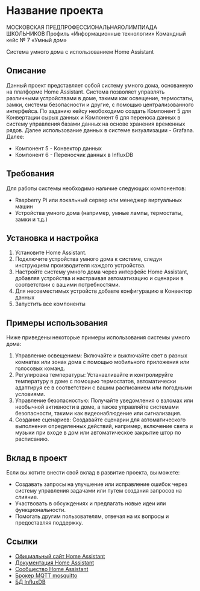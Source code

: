 # Название проекта

МОСКОВСКАЯ ПРЕДПРОФЕССИОНАЛЬНАЯОЛИМПИАДА ШКОЛЬНИКОВ
Профиль «Информационные технологии»
Командный кейс № 7 «Умный дом»

Система умного дома с использованием Home Assistant

## Описание

Данный проект представляет собой систему умного дома, основанную на платформе Home Assistant. Система позволяет управлять различными устройствами в доме, такими как освещение, термостаты, замки, системы безопасности и другие, с помощью централизованного интерфейса.
По заданию кейсу необоходимо создать Компонент 5 для Конвертации сырых данных и Компонент 6 для переноса данных в систему управления базами данных на основе хранения временных рядов. Далее использование данных в системе визуализации - Grafana.
Далее:  

- Компонент 5 - Конвектор данных
- Компонент 6 - Переносчик данных в InfluxDB
  
## Требования

Для работы системы необходимо наличие следующих компонентов:

- Raspberry Pi или локальный сервер или менеджер виртуальных машин
- Устройства умного дома (например, умные лампы, термостаты, замки и т.д.)

## Установка и настройка

1. Установите Home Assistant.
2. Подключите устройства умного дома к системе, следуя инструкциям производителя каждого устройства.
3. Настройте систему умного дома через интерфейс Home Assistant, добавляя устройства и настраивая автоматизацию и сценарии в соответствии с вашими потребностями.
4. Для несовместимых устройств добавте конфигурацию в Конвектор данных
5. Запустить все компоненты

## Примеры использования

Ниже приведены некоторые примеры использования системы умного дома:

1. Управление освещением: Включайте и выключайте свет в разных комнатах или зонах дома с помощью мобильного приложения или голосовых команд.
2. Регулировка температуры: Устанавливайте и контролируйте температуру в доме с помощью термостатов, автоматически адаптируя ее в соответствии с вашим расписанием или погодными условиями.
3. Управление безопасностью: Получайте уведомления о взломах или необычной активности в доме, а также управляйте системами безопасности, такими как видеонаблюдение или сигнализация.
4. Создание сценариев: Создавайте сценарии для автоматического выполнения определенных действий, например, включение света и музыки при входе в дом или автоматическое закрытие штор по расписанию.

## Вклад в проект

Если вы хотите внести свой вклад в развитие проекта, вы можете:

- Создавать запросы на улучшение или исправление ошибок через систему управления задачами или путем создания запросов на слияние.
- Участвовать в обсуждениях и предлагать новые идеи или функциональности.
- Помогать другим пользователям, отвечая на их вопросы и предоставляя поддержку.

## Ссылки

- [Официальный сайт Home Assistant](https://www.home-assistant.io/)
- [Документация Home Assistant](https://www.home-assistant.io/docs/)
- [Сообщество Home Assistant](https://community.home-assistant.io/)
- [Брокер MQTT mosquitto](https://mosquitto.org/)  
- [БД InfluxDB](https://www.influxdata.com/)
